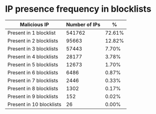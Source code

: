 # IP presence frequency in blocklists
| Malicious IP | Number of IPs | % |
|----|----|----|
| Present in 1 blocklist | 541762 | 72.61% |
| Present in 2 blocklists | 95663 | 12.82% |
| Present in 3 blocklists | 57443 | 7.70% |
| Present in 4 blocklists | 28177 | 3.78% |
| Present in 5 blocklists | 12673 | 1.70% |
| Present in 6 blocklists | 6486 | 0.87% |
| Present in 7 blocklists | 2446 | 0.33% |
| Present in 8 blocklists | 1302 | 0.17% |
| Present in 9 blocklists | 152 | 0.02% |
| Present in 10 blocklists | 26 | 0.00% |
